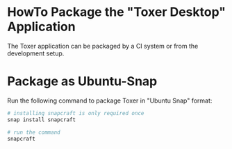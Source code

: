 # HowTo Package the "Toxer Desktop" Application
The Toxer application can be packaged by a CI system or from the development setup.

# Package as Ubuntu-Snap
Run the following command to package Toxer in "Ubuntu Snap" format:

```bash
# installing snapcraft is only required once 
snap install snapcraft

# run the command
snapcraft
```


